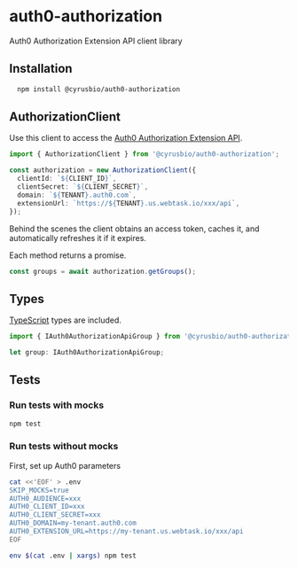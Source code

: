# auth0-authorization

Auth0 Authorization Extension API client library

## Installation

```bash
  npm install @cyrusbio/auth0-authorization
```

## AuthorizationClient

Use this client to access the [Auth0 Authorization Extension API](https://auth0.com/docs/api/authorization-extension).

```ts
import { AuthorizationClient } from '@cyrusbio/auth0-authorization';

const authorization = new AuthorizationClient({
  clientId: `${CLIENT_ID}`,
  clientSecret: `${CLIENT_SECRET}`,
  domain: `${TENANT}.auth0.com`,
  extensionUrl: `https://${TENANT}.us.webtask.io/xxx/api`,
});
```

Behind the scenes the client obtains an access token, caches it, and automatically refreshes it if it expires.

Each method returns a promise.

```ts
const groups = await authorization.getGroups();
```

## Types

[TypeScript](https://www.typescriptlang.org) types are included.

```ts
import { IAuth0AuthorizationApiGroup } from '@cyrusbio/auth0-authorization';

let group: IAuth0AuthorizationApiGroup;
```



## Tests

### Run tests with mocks

```bash
npm test
```

### Run tests without mocks

First, set up Auth0 parameters

```bash
cat <<'EOF' > .env
SKIP_MOCKS=true
AUTH0_AUDIENCE=xxx
AUTH0_CLIENT_ID=xxx
AUTH0_CLIENT_SECRET=xxx
AUTH0_DOMAIN=my-tenant.auth0.com
AUTH0_EXTENSION_URL=https://my-tenant.us.webtask.io/xxx/api
EOF
```

```bash
env $(cat .env | xargs) npm test
```
